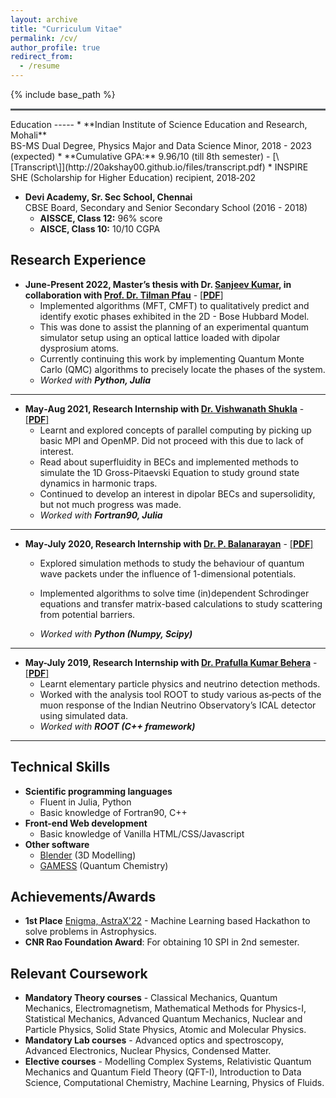 ```yaml
---
layout: archive
title: "Curriculum Vitae"
permalink: /cv/
author_profile: true
redirect_from:
  - /resume
---
```


{% include base_path %}
<hr style="text-align:left;margin-left:0;border-top:2px solid #6b7278"> 
Education
-----
* **Indian Institute of Science Education and Research, Mohali** <br> BS-MS Dual Degree, Physics Major and Data Science Minor, 2018 - 2023 (expected)
    * **Cumulative GPA:** 9.96/10 (till 8th semester) - [\[Transcript\]](http://20akshay00.github.io/files/transcript.pdf)
    * INSPIRE SHE (Scholarship for Higher Education) recipient, 2018‑202

* **Devi Academy, Sr. Sec School, Chennai** <br> CBSE Board, Secondary and Senior Secondary School (2016 - 2018)
    * **AISSCE, Class 12:** 96% score
    * **AISCE, Class 10:** 10/10 CGPA

Research Experience
-----
* **June-Present 2022, Master’s thesis with Dr. [Sanjeev Kumar](https://www.iisermohali.ac.in/awards-recognitions/dps/dr-sanjeev-kumar), in collaboration with [Prof. Dr. Tilman Pfau](https://www.pi5.uni-stuttgart.de/institute/team/)** - [\[**PDF**\]](http://20akshay00.github.io/files/summer2022.pdf)
  * Implemented algorithms (MFT, CMFT) to qualitatively predict and identify exotic phases exhibited in the 2D - Bose Hubbard Model.
  * This was done to assist the planning of an experimental quantum simulator setup using an optical lattice loaded with dipolar dysprosium atoms. 
  * Currently continuing this work by implementing Quantum Monte Carlo (QMC) algorithms to precisely locate the phases of the system.
  * *Worked with **Python, Julia***

---

* **May‐Aug 2021, Research Internship with [Dr. Vishwanath Shukla](https://vishwanathshukla.in/)** - [\[**PDF**\]](https://20akshay00.github.io/Summer2021/)
  * Learnt and explored concepts of parallel computing by picking up basic MPI and OpenMP. Did not proceed with this due to lack of interest. 
  * Read about superfluidity in BECs and implemented methods to simulate the 1D Gross-Pitaevski Equation to study ground state dynamics in harmonic traps. 
  * Continued to develop an interest in dipolar BECs and supersolidity, but not much progress was made.
  * *Worked with **Fortran90, Julia***

---

* **May‐July 2020, Research Internship with [Dr. P. Balanarayan](https://www.iisermohali.ac.in/faculty/dcs/balanarayan)** - [\[**PDF**\]](http://20akshay00.github.io/files/summer2020.pdf)
  * Explored simulation methods to study the behaviour of quantum wave packets under the influence of 1-dimensional potentials.
  * Implemented algorithms to solve time (in)dependent Schrodinger equations and transfer matrix-based calculations to study scattering from potential barriers.

  * *Worked with **Python (Numpy, Scipy)***

---

* **May-July 2019, Research Internship with [Dr. Prafulla Kumar Behera](https://physics.iitm.ac.in/behera)** - [\[**PDF**\]](http://20akshay00.github.io/files/summer2019.pdf)
  * Learnt elementary particle physics and neutrino detection methods.
  * Worked with the analysis tool ROOT to study various as‐pects of the muon response of the Indian Neutrino Observatory’s ICAL detector using simulated data.
  * *Worked with **ROOT (C++ framework)***

---

Technical Skills
-----
* **Scientific programming languages**
  * Fluent in Julia, Python
  * Basic knowledge of Fortran90, C++
* **Front-end Web development**
  * Basic knowledge of Vanilla HTML/CSS/Javascript
* **Other software**
  * [Blender](https://www.blender.org/) (3D Modelling)
  * [GAMESS](https://www.msg.chem.iastate.edu/gamess/) (Quantum Chemistry)

Achievements/Awards
-----
* **1st Place** [Enigma, AstraX'22](http://20akshay00.github.io/files/enigma_cert.png) - Machine Learning based Hackathon to solve problems in Astrophysics.
* **CNR Rao Foundation Award**: For obtaining 10 SPI in 2nd semester.

Relevant Coursework
-----
* **Mandatory Theory courses** - Classical Mechanics, Quantum Mechanics, Electromagnetism, Mathematical Methods for Physics-I, Statistical Mechanics, Advanced Quantum Mechanics, Nuclear and Particle Physics, Solid State Physics, Atomic and Molecular Physics.
* **Mandatory Lab courses** - Advanced optics and spectroscopy, Advanced Electronics, Nuclear Physics, Condensed Matter.
* **Elective courses** - Modelling Complex Systems, Relativistic Quantum Mechanics and Quantum Field Theory (QFT-I), Introduction to Data Science, Computational Chemistry, Machine Learning, Physics of Fluids.

<!-- Talks
======
  <ul>{% for post in site.talks %}
    {% include archive-single-talk-cv.html %}
  {% endfor %}</ul> -->
<!-- 
Publications
======
  <ul>{% for post in site.publications %}
    {% include archive-single-cv.html %}
  {% endfor %}</ul>
   -->

<!--   
Teaching
======
  <ul>{% for post in site.teaching %}
    {% include archive-single-cv.html %}
  {% endfor %}</ul>
  
<!-- Service and leadership
======
* Currently signed in to 43 different slack teams -->
